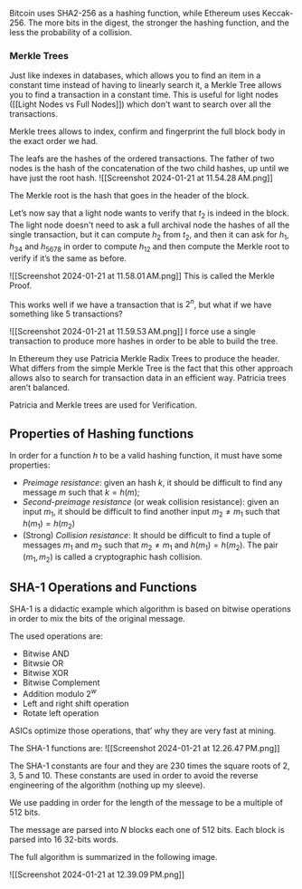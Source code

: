Bitcoin uses SHA2-256 as a hashing function, while Ethereum uses Keccak-256. The more bits in the digest, the stronger the hashing function, and the less the probability of a collision.
### Merkle Trees
Just like indexes in databases, which allows you to find an item in a constant time instead of having to linearly search it, a Merkle Tree allows you to find a transaction in a constant time. This is useful for light nodes ([[Light Nodes vs Full Nodes]]) which don't want to search over all the transactions.

Merkle trees allows to index, confirm and fingerprint the full block body in the exact order we had.

The leafs are the hashes of the ordered transactions. The father of two nodes is the hash of the concatenation of the two child hashes, up until we have just the root hash.
![[Screenshot 2024-01-21 at 11.54.28 AM.png]]

The Merkle root is the hash that goes in the header of the block.

Let’s now say that a light node wants to verify that $t_2$ is indeed in the block. The light node doesn't need to ask a full archival node the hashes of all the single transaction, but it can compute $h_2$ from $t_2$, and then it can ask for $h_1, h_{34}$ and $h_{5678}$ in order to compute $h_{12}$ and then compute the Merkle root to verify if it’s the same as before.

![[Screenshot 2024-01-21 at 11.58.01 AM.png]]
This is called the Merkle Proof.

This works well if we have a transaction that is $2^ n$, but what if we have something like $5$ transactions?

![[Screenshot 2024-01-21 at 11.59.53 AM.png]]
I force use a single transaction to produce more hashes in order to be able to build the tree.

In Ethereum they use Patricia Merkle Radix Trees to produce the header. What differs from the simple Merkle Tree is the fact that this other approach allows also to search for transaction data in an efficient way. Patricia trees aren’t balanced.

Patricia and Merkle trees are used for Verification.

## Properties of Hashing functions

In order for a function $h$ to be a valid hashing function, it must have some properties:

- _Preimage resistance_: given an hash $k$, it should be difficult to find any message $m$ such that $k = h(m)$;
- _Second-preimage resistance_ (or weak collision resistance): given an input $m_1$, it should be difficult to find another input $m_2 \neq m_1$ such that $h(m_1) = h(m_2)$
- (Strong) _Collision resistance_: It should be difficult to find a tuple of messages $m_1$ and $m_2$ such that $m_2 \neq m_1$ and $h(m_1) = h(m_2)$. The pair $(m_1, m_2)$ is called a cryptographic hash collision.

## SHA-1 Operations and Functions

SHA-1 is a didactic example which algorithm is based on bitwise operations in order to mix the bits of the original message.

The used operations are:

- Bitwise AND
- Bitwsie OR
- Bitwise XOR
- Bitwise Complement
- Addition modulo $2^w$
- Left and right shift operation
- Rotate left operation

ASICs optimize those operations, that’ why they are very fast at mining.

The SHA-1 functions are:
![[Screenshot 2024-01-21 at 12.26.47 PM.png]]

The SHA-1 constants are four and they are 230 times the square roots of 2, 3, 5 and 10. These constants are used in order to avoid the reverse engineering of the algorithm (nothing up my sleeve).

We use padding in order for the length of the message to be a multiple of 512 bits.

The message are parsed into $N$ blocks each one of 512 bits. Each block is parsed into 16 32-bits words.

The full algorithm is summarized in the following image.

![[Screenshot 2024-01-21 at 12.39.09 PM.png]]